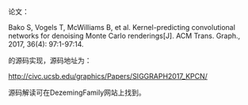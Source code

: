 论文：

Bako S, Vogels T, McWilliams B, et al. Kernel-predicting convolutional networks for denoising Monte Carlo renderings[J]. ACM Trans. Graph., 2017, 36(4): 97:1-97:14.

的源码实现，源码地址为：

http://civc.ucsb.edu/graphics/Papers/SIGGRAPH2017_KPCN/

源码解读可在DezemingFamily网站上找到。

